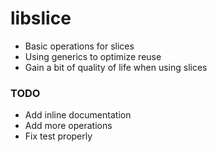 # libslice

- Basic operations for slices
- Using generics to optimize reuse
- Gain a bit of quality of life when using slices

### TODO
- Add inline documentation
- Add more operations
- Fix test properly
